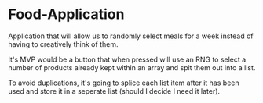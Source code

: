# Food-Application
Application that will allow us to randomly select meals for a week instead of having to creatively think of them. 

It's MVP would be a button that when pressed will use an RNG to select a number of products already kept within an array and spit them out into a list.

To avoid duplications, it's going to splice each list item after it has been used and store it in a seperate list (should I decide I need it later). 
